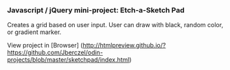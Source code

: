 ### Javascript / jQuery mini-project: Etch-a-Sketch Pad

Creates a grid based on user input.  User can draw with black, random color, or gradient marker.

View project in [Browser] (http://htmlpreview.github.io/?https://github.com/Jberczel/odin-projects/blob/master/sketchpad/index.html)
